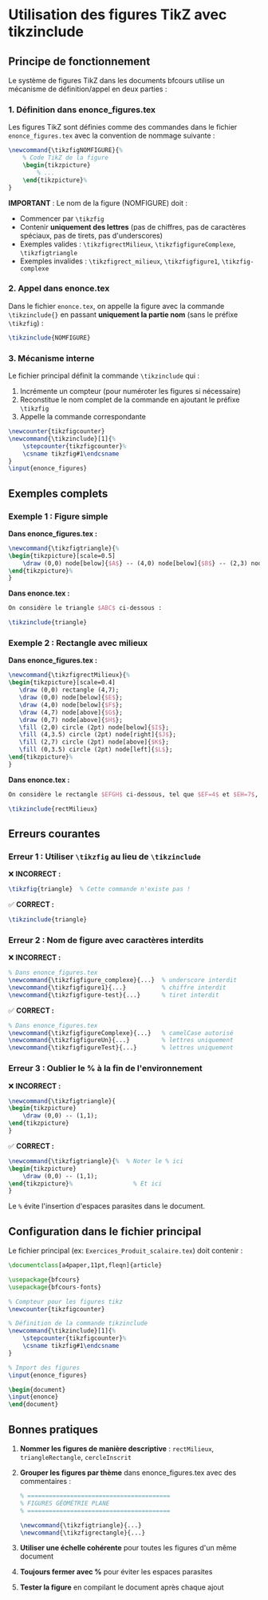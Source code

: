 # Utilisation des figures TikZ avec tikzinclude

## Principe de fonctionnement

Le système de figures TikZ dans les documents bfcours utilise un mécanisme de définition/appel en deux parties :

### 1. Définition dans enonce_figures.tex

Les figures TikZ sont définies comme des commandes dans le fichier `enonce_figures.tex` avec la convention de nommage suivante :

```latex
\newcommand{\tikzfigNOMFIGURE}{%
    % Code TikZ de la figure
    \begin{tikzpicture}
        % ...
    \end{tikzpicture}%
}
```

**IMPORTANT** : Le nom de la figure (NOMFIGURE) doit :
- Commencer par `\tikzfig`
- Contenir **uniquement des lettres** (pas de chiffres, pas de caractères spéciaux, pas de tirets, pas d'underscores)
- Exemples valides : `\tikzfigrectMilieux`, `\tikzfigfigureComplexe`, `\tikzfigtriangle`
- Exemples invalides : `\tikzfigrect_milieux`, `\tikzfigfigure1`, `\tikzfig-complexe`

### 2. Appel dans enonce.tex

Dans le fichier `enonce.tex`, on appelle la figure avec la commande `\tikzinclude{}` en passant **uniquement la partie nom** (sans le préfixe `\tikzfig`) :

```latex
\tikzinclude{NOMFIGURE}
```

### 3. Mécanisme interne

Le fichier principal définit la commande `\tikzinclude` qui :
1. Incrémente un compteur (pour numéroter les figures si nécessaire)
2. Reconstitue le nom complet de la commande en ajoutant le préfixe `\tikzfig`
3. Appelle la commande correspondante

```latex
\newcounter{tikzfigcounter}
\newcommand{\tikzinclude}[1]{%
    \stepcounter{tikzfigcounter}%
    \csname tikzfig#1\endcsname
}
\input{enonce_figures}
```

## Exemples complets

### Exemple 1 : Figure simple

**Dans enonce_figures.tex :**
```latex
\newcommand{\tikzfigtriangle}{%
\begin{tikzpicture}[scale=0.5]
    \draw (0,0) node[below]{$A$} -- (4,0) node[below]{$B$} -- (2,3) node[above]{$C$} -- cycle;
\end{tikzpicture}%
}
```

**Dans enonce.tex :**
```latex
On considère le triangle $ABC$ ci-dessous :

\tikzinclude{triangle}
```

### Exemple 2 : Rectangle avec milieux

**Dans enonce_figures.tex :**
```latex
\newcommand{\tikzfigrectMilieux}{%
\begin{tikzpicture}[scale=0.4]
   \draw (0,0) rectangle (4,7);
   \draw (0,0) node[below]{$E$};
   \draw (4,0) node[below]{$F$};
   \draw (4,7) node[above]{$G$};
   \draw (0,7) node[above]{$H$};
   \fill (2,0) circle (2pt) node[below]{$I$};
   \fill (4,3.5) circle (2pt) node[right]{$J$};
   \fill (2,7) circle (2pt) node[above]{$K$};
   \fill (0,3.5) circle (2pt) node[left]{$L$};
\end{tikzpicture}%
}
```

**Dans enonce.tex :**
```latex
On considère le rectangle $EFGH$ ci-dessous, tel que $EF=4$ et $EH=7$, et les points $I$, $J$, $K$ et $L$, milieux respectifs des côtés $[EF]$, $[FG]$, $[GH]$ et $[EH]$.

\tikzinclude{rectMilieux}
```

## Erreurs courantes

### Erreur 1 : Utiliser `\tikzfig` au lieu de `\tikzinclude`

❌ **INCORRECT :**
```latex
\tikzfig{triangle}  % Cette commande n'existe pas !
```

✅ **CORRECT :**
```latex
\tikzinclude{triangle}
```

### Erreur 2 : Nom de figure avec caractères interdits

❌ **INCORRECT :**
```latex
% Dans enonce_figures.tex
\newcommand{\tikzfigfigure_complexe}{...}  % underscore interdit
\newcommand{\tikzfigfigure1}{...}          % chiffre interdit
\newcommand{\tikzfigfigure-test}{...}      % tiret interdit
```

✅ **CORRECT :**
```latex
% Dans enonce_figures.tex
\newcommand{\tikzfigfigureComplexe}{...}   % camelCase autorisé
\newcommand{\tikzfigfigureUn}{...}         % lettres uniquement
\newcommand{\tikzfigfigureTest}{...}       % lettres uniquement
```

### Erreur 3 : Oublier le % à la fin de l'environnement

❌ **INCORRECT :**
```latex
\newcommand{\tikzfigtriangle}{
\begin{tikzpicture}
    \draw (0,0) -- (1,1);
\end{tikzpicture}
}
```

✅ **CORRECT :**
```latex
\newcommand{\tikzfigtriangle}{%  % Noter le % ici
\begin{tikzpicture}
    \draw (0,0) -- (1,1);
\end{tikzpicture}%                 % Et ici
}
```

Le `%` évite l'insertion d'espaces parasites dans le document.

## Configuration dans le fichier principal

Le fichier principal (ex: `Exercices_Produit_scalaire.tex`) doit contenir :

```latex
\documentclass[a4paper,11pt,fleqn]{article}

\usepackage{bfcours}
\usepackage{bfcours-fonts}

% Compteur pour les figures tikz
\newcounter{tikzfigcounter}

% Définition de la commande tikzinclude
\newcommand{\tikzinclude}[1]{%
    \stepcounter{tikzfigcounter}%
    \csname tikzfig#1\endcsname
}

% Import des figures
\input{enonce_figures}

\begin{document}
\input{enonce}
\end{document}
```

## Bonnes pratiques

1. **Nommer les figures de manière descriptive** : `rectMilieux`, `triangleRectangle`, `cercleInscrit`

2. **Grouper les figures par thème** dans enonce_figures.tex avec des commentaires :
   ```latex
   % ========================================
   % FIGURES GÉOMÉTRIE PLANE
   % ========================================

   \newcommand{\tikzfigtriangle}{...}
   \newcommand{\tikzfigrectangle}{...}
   ```

3. **Utiliser une échelle cohérente** pour toutes les figures d'un même document

4. **Toujours fermer avec %** pour éviter les espaces parasites

5. **Tester la figure** en compilant le document après chaque ajout
